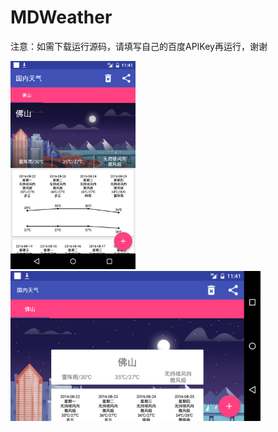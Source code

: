 # MDWeather

注意：如需下载运行源码，请填写自己的百度APIKey再运行，谢谢

<img src="https://github.com/Fndroid/MDWeather/blob/master/imgs/Screenshot_20160821-194108.png" width="200"/>

<img src="https://github.com/Fndroid/MDWeather/blob/master/imgs/Screenshot_20160821-194152.png" width="400"/>
